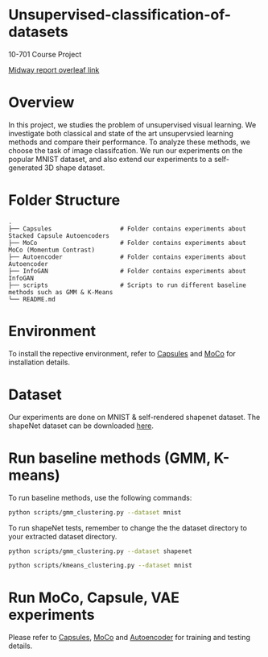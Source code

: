 # Unsupervised-classification-of-datasets
10-701 Course Project 

[Midway report overleaf link](https://www.overleaf.com/4123148767nnmknvwnmtry)

# Overview
In this project, we studies the problem of unsupervised visual learning. We investigate both classical and state of the art unsupervsied learning methods and compare their performance. To analyze these methods, we choose the task of image classifcation. We run our experiments on the popular MNIST dataset, and also extend our experiments to a self-generated 3D shape dataset. 

# Folder Structure
    .
    ├── Capsules                   # Folder contains experiments about Stacked Capsule Autoencoders
    ├── MoCo                       # Folder contains experiments about MoCo (Momentum Contrast)
    ├── Autoencoder                # Folder contains experiments about Autoencoder    
    ├── InfoGAN                    # Folder contains experiments about InfoGAN
    ├── scripts                    # Scripts to run different baseline methods such as GMM & K-Means
    └── README.md
    

# Environment
To install the repective environment, refer to [Capsules](Capsules/README.md) and [MoCo](MoCo/README.md) for installation details. 

# Dataset
Our experiments are done on MNIST & self-rendered shapenet dataset. The shapeNet dataset can be downloaded [here](https://drive.google.com/file/d/1msGsrX48YB92bm2f1YgxESuddvGu2Ywt/view?usp=sharing).


# Run baseline methods (GMM, K-means)

To run baseline methods, use the following commands:

```bash 
python scripts/gmm_clustering.py --dataset mnist
```

To run shapeNet tests, remember to change the the dataset directory to your extracted dataset directory. 

```bash 
python scripts/gmm_clustering.py --dataset shapenet
```

```bash 
python scripts/kmeans_clustering.py --dataset mnist
```

# Run MoCo, Capsule, VAE experiments
Please refer to [Capsules](Capsules/README.md),  [MoCo](MoCo/README.md) and [Autoencoder](Autoencoder/README.md) for training and testing details.
